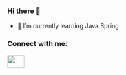 ### Hi there 👋


- 🌱 I’m currently learning Java Spring

<h3 align="left">Connect with me:</h3>
<p align="left">
<a href="https://www.linkedin.com/in/salimcankaya" target="blank"><img align="center" src="https://cdn.jsdelivr.net/npm/simple-icons@3.0.1/icons/linkedin.svg" alt="" height="30" width="40" /></a>
</p>
